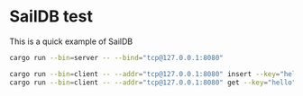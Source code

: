 # SailDB test

This is a quick example of SailDB

```bash
cargo run --bin=server -- --bind="tcp@127.0.0.1:8080"
```
```bash
cargo run --bin=client -- --addr="tcp@127.0.0.1:8080" insert --key="hello" --value="world!"
cargo run --bin=client -- --addr="tcp@127.0.0.1:8080" get --key="hello"
```